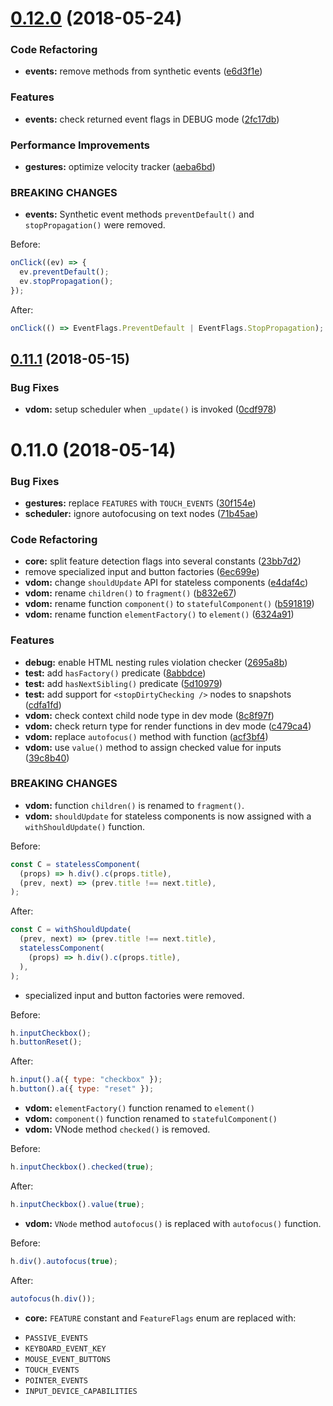 <a name="0.12.0"></a>
# [0.12.0](https://github.com/localvoid/ivi/compare/0.11.1...0.12.0) (2018-05-24)


### Code Refactoring

* **events:** remove methods from synthetic events ([e6d3f1e](https://github.com/localvoid/ivi/commit/e6d3f1e))


### Features

* **events:** check returned event flags in DEBUG mode ([2fc17db](https://github.com/localvoid/ivi/commit/2fc17db))


### Performance Improvements

* **gestures:** optimize velocity tracker ([aeba6bd](https://github.com/localvoid/ivi/commit/aeba6bd))


### BREAKING CHANGES

* **events:** Synthetic event methods `preventDefault()` and `stopPropagation()` were removed.

Before:

```ts
onClick((ev) => {
  ev.preventDefault();
  ev.stopPropagation();
});
```

After:

```ts
onClick(() => EventFlags.PreventDefault | EventFlags.StopPropagation);
```



<a name="0.11.1"></a>
## [0.11.1](https://github.com/localvoid/ivi/compare/0.11.0...0.11.1) (2018-05-15)


### Bug Fixes

* **vdom:** setup scheduler when `_update()` is invoked ([0cdf978](https://github.com/localvoid/ivi/commit/0cdf978))



<a name="0.11.0"></a>
# 0.11.0 (2018-05-14)


### Bug Fixes

* **gestures:** replace `FEATURES` with `TOUCH_EVENTS` ([30f154e](https://github.com/localvoid/ivi/commit/30f154e))
* **scheduler:** ignore autofocusing on text nodes ([71b45ae](https://github.com/localvoid/ivi/commit/71b45ae))


### Code Refactoring

* **core:** split feature detection flags into several constants ([23bb7d2](https://github.com/localvoid/ivi/commit/23bb7d2))
* remove specialized input and button factories ([6ec699e](https://github.com/localvoid/ivi/commit/6ec699e))
* **vdom:** change `shouldUpdate` API for stateless components ([e4daf4c](https://github.com/localvoid/ivi/commit/e4daf4c))
* **vdom:** rename `children()` to `fragment()` ([b832e67](https://github.com/localvoid/ivi/commit/b832e67))
* **vdom:** rename function `component()` to `statefulComponent()` ([b591819](https://github.com/localvoid/ivi/commit/b591819))
* **vdom:** rename function `elementFactory()` to `element()` ([6324a91](https://github.com/localvoid/ivi/commit/6324a91))


### Features

* **debug:** enable HTML nesting rules violation checker ([2695a8b](https://github.com/localvoid/ivi/commit/2695a8b))
* **test:** add `hasFactory()` predicate ([8abbdce](https://github.com/localvoid/ivi/commit/8abbdce))
* **test:** add `hasNextSibling()` predicate ([5d10979](https://github.com/localvoid/ivi/commit/5d10979))
* **test:** add support for `<stopDirtyChecking />` nodes to snapshots ([cdfa1fd](https://github.com/localvoid/ivi/commit/cdfa1fd))
* **vdom:** check context child node type in dev mode ([8c8f97f](https://github.com/localvoid/ivi/commit/8c8f97f))
* **vdom:** check return type for render functions in dev mode ([c479ca4](https://github.com/localvoid/ivi/commit/c479ca4))
* **vdom:** replace `autofocus()` method with function ([acf3bf4](https://github.com/localvoid/ivi/commit/acf3bf4))
* **vdom:** use `value()` method to assign checked value for inputs ([39c8b40](https://github.com/localvoid/ivi/commit/39c8b40))


### BREAKING CHANGES

* **vdom:** function `children()` is renamed to `fragment()`.
* **vdom:** `shouldUpdate` for stateless components is now assigned with a `withShouldUpdate()` function.

Before:

```js
const C = statelessComponent(
  (props) => h.div().c(props.title),
  (prev, next) => (prev.title !== next.title),
);
```

After:

```js
const C = withShouldUpdate(
  (prev, next) => (prev.title !== next.title),
  statelessComponent(
    (props) => h.div().c(props.title),
  ),
);
```

* specialized input and button factories were removed.

Before:

```js
h.inputCheckbox();
h.buttonReset();
```

After:

```js
h.input().a({ type: "checkbox" });
h.button().a({ type: "reset" });
```

* **vdom:** `elementFactory()` function renamed to `element()`
* **vdom:** `component()` function renamed to `statefulComponent()`
* **vdom:** VNode method `checked()` is removed.

Before:

```js
h.inputCheckbox().checked(true);
```

After:

```js
h.inputCheckbox().value(true);
```

* **vdom:** `VNode` method `autofocus()` is replaced with `autofocus()` function.

Before:

```js
h.div().autofocus(true);
```

After:

```js
autofocus(h.div());
```

* **core:** `FEATURE` constant and `FeatureFlags` enum are replaced with:

- `PASSIVE_EVENTS`
- `KEYBOARD_EVENT_KEY`
- `MOUSE_EVENT_BUTTONS`
- `TOUCH_EVENTS`
- `POINTER_EVENTS`
- `INPUT_DEVICE_CAPABILITIES`
